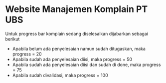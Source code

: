 # Website Manajemen Komplain PT UBS

Untuk progress bar komplain sedang diselesaikan dijabarkan sebagai berikut
- Apabila belum ada penyelesaian namun sudah ditugaskan, maka progress = 20
- Apabila sudah ada penyelesaian diisi, maka progress = 50
- Apabila sudah ada penyelesaian diisi dan sudah di done, maka progress = 75
- Apabila sudah divalidasi, maka progress = 100
